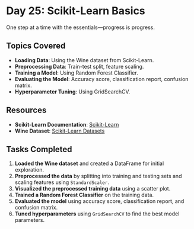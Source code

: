 # Day 25: Scikit-Learn Basics

One step at a time with the essentials—progress is progress.

## Topics Covered

- **Loading Data**: Using the Wine dataset from Scikit-Learn.
- **Preprocessing Data**: Train-test split, feature scaling.
- **Training a Model**: Using Random Forest Classifier.
- **Evaluating the Model**: Accuracy score, classification report, confusion matrix.
- **Hyperparameter Tuning**: Using GridSearchCV.

## Resources 

- **Scikit-Learn Documentation**: [Scikit-Learn](https://scikit-learn.org/stable/)
- **Wine Dataset**: [Scikit-Learn Datasets](https://scikit-learn.org/stable/datasets/index.html)

## Tasks Completed

1. **Loaded the Wine dataset** and created a DataFrame for initial exploration.
2. **Preprocessed the data** by splitting into training and testing sets and scaling features using `StandardScaler`.
3. **Visualized the preprocessed training data** using a scatter plot.
4. **Trained a Random Forest Classifier** on the training data.
5. **Evaluated the model** using accuracy score, classification report, and confusion matrix.
6. **Tuned hyperparameters** using `GridSearchCV` to find the best model parameters.